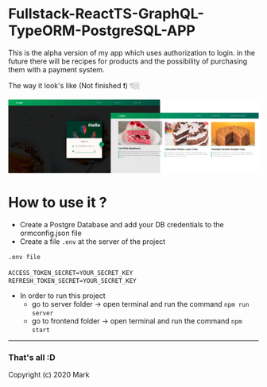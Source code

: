 # Fullstack-ReactTS-GraphQL-TypeORM-PostgreSQL-APP
This is the alpha version of my app which uses authorization to login. in the future there will be recipes for products and the possibility of purchasing them with a payment system.

The way it look's like (Not finished ❗) 👇🏼

![](./preview_img.png)

# How to use it ?

 - Create a Postgre Database and add your DB credentials to the ormconfig.json file
 - Create a file `.env` at the server of the project
 
 ```
.env file

ACCESS_TOKEN_SECRET=YOUR_SECRET_KEY
REFRESH_TOKEN_SECRET=YOUR_SECRET_KEY
```
- In order to run this project 
  - go to server folder -> open terminal and run the command ```npm run server```
  - go to frontend folder -> open terminal and run the command ```npm start```
---

### That's all :D

Copyright (c) 2020 Mark
